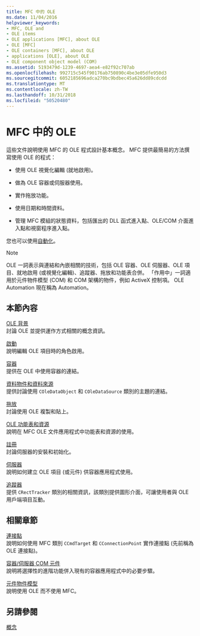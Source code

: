 ```yaml
---
title: MFC 中的 OLE
ms.date: 11/04/2016
helpviewer_keywords:
- MFC, OLE and
- OLE items
- OLE applications [MFC], about OLE
- OLE [MFC]
- OLE containers [MFC], about OLE
- applications [OLE], about OLE
- OLE component object model (COM)
ms.assetid: 5193479d-1239-4697-aea4-e82f92c707ab
ms.openlocfilehash: 992715c545f90176ab750890c4be3e05dfe950d3
ms.sourcegitcommit: 6052185696adca270bc9bdbec45a626dd89cdcdd
ms.translationtype: MT
ms.contentlocale: zh-TW
ms.lasthandoff: 10/31/2018
ms.locfileid: "50520480"
---
```

# <a name="ole-in-mfc"></a>MFC 中的 OLE

這些文件說明使用 MFC 的 OLE 程式設計基本概念。 MFC 提供最簡易的方法撰寫使用 OLE 的程式：

- 使用 OLE 視覺化編輯 (就地啟用)。

- 做為 OLE 容器或伺服器使用。

- 實作拖放功能。

- 使用日期和時間資料。

- 管理 MFC 模組的狀態資料，包括匯出的 DLL 函式進入點、OLE/COM 介面進入點和視窗程序進入點。

您也可以使用[自動化](../mfc/automation.md)。

> [!NOTE]
>  OLE 一詞表示與連結和內嵌相關的技術，包括 OLE 容器、OLE 伺服器、OLE 項目、就地啟用 (或視覺化編輯)、追蹤器、拖放和功能表合併。 「作用中」一詞適用於元件物件模型 (COM) 和 COM 架構的物件，例如 ActiveX 控制項。 OLE Automation 現在稱為 Automation。

## <a name="in-this-section"></a>本節內容

[OLE 背景](../mfc/ole-background.md)<br/>
討論 OLE 並提供運作方式相關的概念資訊。

[啟動](../mfc/activation-cpp.md)<br/>
說明編輯 OLE 項目時的角色啟用。

[容器](../mfc/containers.md)<br/>
提供在 OLE 中使用容器的連結。

[資料物件和資料來源](../mfc/data-objects-and-data-sources-ole.md)<br/>
提供討論使用 `COleDataObject` 和 `COleDataSource` 類別的主題的連結。

[拖放](../mfc/drag-and-drop-ole.md)<br/>
討論使用 OLE 複製和貼上。

[OLE 功能表和資源](../mfc/menus-and-resources-ole.md)<br/>
說明在 MFC OLE 文件應用程式中功能表和資源的使用。

[註冊](../mfc/registration.md)<br/>
討論伺服器的安裝和初始化。

[伺服器](../mfc/servers.md)<br/>
說明如何建立 OLE 項目 (或元件) 供容器應用程式使用。

[追蹤器](../mfc/trackers.md)<br/>
提供 `CRectTracker` 類別的相關資訊，該類別提供圖形介面，可讓使用者與 OLE 用戶端項目互動。

## <a name="related-sections"></a>相關章節

[連接點](../mfc/connection-points.md)<br/>
說明如何使用 MFC 類別 `CCmdTarget` 和 `CConnectionPoint` 實作連接點 (先前稱為 OLE 連接點)。

[容器/伺服器 COM 元件](../mfc/containers-advanced-features.md)<br/>
說明將選擇性的進階功能併入現有的容器應用程式中的必要步驟。

[元件物件模型](/windows/desktop/com/the-component-object-model)<br/>
說明使用 OLE 而不使用 MFC。

## <a name="see-also"></a>另請參閱

[概念](../mfc/mfc-concepts.md)

